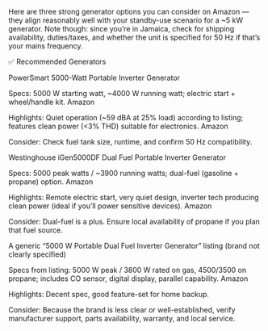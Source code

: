 
Here are three strong generator options you can consider on Amazon — they align reasonably well with your standby-use scenario for a ~5 kW generator. Note though: since you’re in Jamaica, check for shipping availability, duties/taxes, and whether the unit is specified for 50 Hz if that’s your mains frequency.

✅ Recommended Generators

PowerSmart 5000-Watt Portable Inverter Generator

Specs: 5000 W starting watt, ~4000 W running watt; electric start + wheel/handle kit. 
Amazon

Highlights: Quiet operation (~59 dBA at 25% load) according to listing; features clean power (<3% THD) suitable for electronics. 
Amazon

Consider: Check fuel tank size, runtime, and confirm 50 Hz compatibility.

Westinghouse iGen5000DF Dual Fuel Portable Inverter Generator

Specs: 5000 peak watts / ~3900 running watts; dual-fuel (gasoline + propane) option. 
Amazon

Highlights: Remote electric start, very quiet design, inverter tech producing clean power (ideal if you’ll power sensitive devices). 
Amazon

Consider: Dual-fuel is a plus. Ensure local availability of propane if you plan that fuel source.

A generic “5000 W Portable Dual Fuel Inverter Generator” listing (brand not clearly specified)

Specs from listing: 5000 W peak / 3800 W rated on gas, 4500/3500 on propane; includes CO sensor, digital display, parallel capability. 
Amazon

Highlights: Decent spec, good feature-set for home backup.

Consider: Because the brand is less clear or well-established, verify manufacturer support, parts availability, warranty, and local service.
